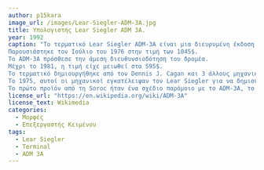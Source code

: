 ```yaml
---
author: p15kara
image_url: /images/Lear-Siegler-ADM-3A.jpg
title: Υπολογιστής Lear Siegler ADM 3A. 
year: 1992 
caption: "Το τερματικό Lear Siegler ADM-3A είναι μια διευρυμένη έκδοση του τερματικού ADM-3.
Παρουσιάστηκε τον Ιούλιο του 1976 στην τιμή των 1045$.
Το ADM-3A πρόσθεσε την άμεση διευθυνσιοδότηση του δρομέα.
Μέχρι το 1981, η τιμή είχε μειωθεί στα 595$. 
Το τερματικό δημιουργήθηκε από τον Dennis J. Cagan και 3 άλλους μηχανικούς στο LSI.
Το 1975, αυτοί οι μηχανικοί εγκατέλειψαν τον Lear Siegler για να δημιουργήσουν τη Soroc Technology.
Το πρώτο προϊόν από τη Soroc ήταν ένα σχέδιο παρόμοιο με το ADM-3A, το οποίο πουλήθηκε στη Beehive ως Beehive B100 το 1976-1977"
license_url: "https://en.wikipedia.org/wiki/ADM-3A" 
license_text: Wikimedia 
categories:
  - Μορφές
  - Επεξεργαστής Κειμένου
tags:
  - Lear Siegler 
  - Terminal 
  - ADM 3A 
---
```

